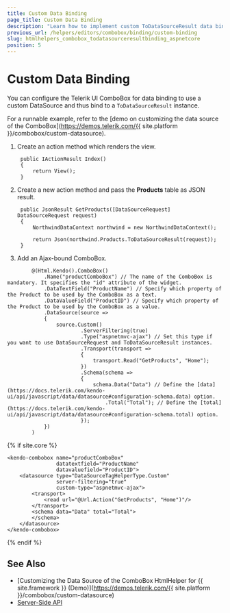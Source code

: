 ```yaml
---
title: Custom Data Binding
page_title: Custom Data Binding
description: "Learn how to implement custom ToDataSourceResult data binding in the Telerik UI ComboBox component for {{ site.framework }}."
previous_url: /helpers/editors/combobox/binding/custom-binding
slug: htmlhelpers_combobox_todatasourceresultbinding_aspnetcore
position: 5
---
```


# Custom Data Binding

You can configure the Telerik UI ComboBox for data binding to use a custom DataSource and thus bind to a `ToDataSourceResult` instance.

For a runnable example, refer to the [demo on customizing the data source of the ComboBox](https://demos.telerik.com/{{ site.platform }}/combobox/custom-datasource).

1. Create an action method which renders the view.

        public IActionResult Index()
        {
            return View();
        }

1. Create a new action method and pass the **Products** table as JSON result.

        public JsonResult GetProducts([DataSourceRequest] DataSourceRequest request)
        {
            NorthwindDataContext northwind = new NorthwindDataContext();

            return Json(northwind.Products.ToDataSourceResult(request));
        }

1. Add an Ajax-bound ComboBox.

```HtmlHelper
        @(Html.Kendo().ComboBox()
            .Name("productComboBox") // The name of the ComboBox is mandatory. It specifies the "id" attribute of the widget.
            .DataTextField("ProductName") // Specify which property of the Product to be used by the ComboBox as a text.
            .DataValueField("ProductID") // Specify which property of the Product to be used by the ComboBox as a value.
            .DataSource(source =>
            {
                source.Custom()
                        .ServerFiltering(true)
                        .Type("aspnetmvc-ajax") // Set this type if you want to use DataSourceRequest and ToDataSourceResult instances.
                        .Transport(transport =>
                        {
                            transport.Read("GetProducts", "Home");
                        })
                        .Schema(schema =>
                        {
                            schema.Data("Data") // Define the [data](https://docs.telerik.com/kendo-ui/api/javascript/data/datasource#configuration-schema.data) option.
                                .Total("Total"); // Define the [total](https://docs.telerik.com/kendo-ui/api/javascript/data/datasource#configuration-schema.total) option.
                        });
            })
        )
```
{% if site.core %}
```TagHelper
<kendo-combobox name="productComboBox"
                datatextfield="ProductName"
                datavaluefield="ProductID">
    <datasource type="DataSourceTagHelperType.Custom"
                server-filtering="true"
                custom-type="aspnetmvc-ajax">
        <transport>
            <read url="@Url.Action("GetProducts", "Home")"/>
        </transport>
        <schema data="Data" total="Total">
        </schema>
    </datasource>
</kendo-combobox>
```
{% endif %}
## See Also

* [Customizing the Data Source of the ComboBox HtmlHelper for {{ site.framework }} (Demo)](https://demos.telerik.com/{{ site.platform }}/combobox/custom-datasource)
* [Server-Side API](/api/combobox)
